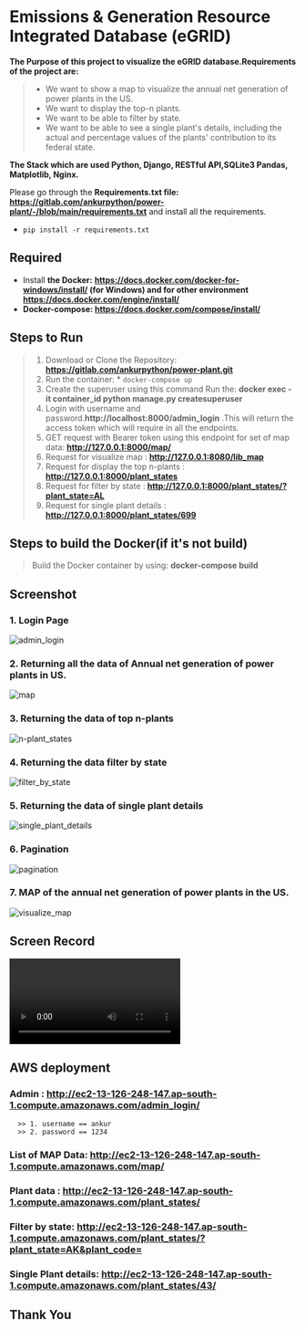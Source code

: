 # Emissions & Generation Resource Integrated Database (eGRID) 

**The Purpose of this project to visualize the eGRID database.Requirements of the project are:**

> - We want to show a map to visualize the annual net generation of power plants in the US.
> - We want to display the top-n plants.
> - We want to be able to filter by state.
> - We want to be able to see a single plant's details, including the actual and percentage values of the plants' contribution to its federal state.


**The Stack which are used Python, Django, RESTful API,SQLite3 Pandas, Matplotlib, Nginx.**

Please go through the **Requirements.txt file: https://gitlab.com/ankurpython/power-plant/-/blob/main/requirements.txt** and install all the requirements.

* ```pip install -r requirements.txt```

## Required

* Install **the Docker:** **https://docs.docker.com/docker-for-windows/install/ (for Windows) and for other environment https://docs.docker.com/engine/install/**
* **Docker-compose: https://docs.docker.com/compose/install/**

## Steps to Run 
> 1. Download or Clone the Repository:    **https://gitlab.com/ankurpython/power-plant.git**
> 2. Run the container: * ```docker-compose up```
> 3. Create the superuser using this command Run the: **docker exec -it container_id python manage.py createsuperuser**
> 4. Login with username and password.**http://localhost:8000/admin_login** .This will return the access token which will require in all the endpoints.
> 5. GET request with Bearer token using this endpoint for set of map data: **http://127.0.0.1:8000/map/**
> 6. Request for visualize map : **http://127.0.0.1:8080/lib_map**
> 7. Request for display the top n-plants : **http://127.0.0.1:8000/plant_states**
> 8. Request for filter by state : **http://127.0.0.1:8000/plant_states/?plant_state=AL**
> 9. Request for single plant details : **http://127.0.0.1:8000/plant_states/699**



## Steps to build the Docker(if it's not build)
>  Build the Docker container by using:   **docker-compose build**

## Screenshot

### 1. **Login Page**

![admin_login](/uploads/ae63c2a3e2d15b7f39bc17edbb9a1153/admin_login.png)



### 2. **Returning all the data of Annual net generation of power plants in US.**


![map](/uploads/002c42f073453443df50f5d5e88fca97/map.png)


### 3. **Returning the data of top n-plants**

![n-plant_states](/uploads/a048bc9377bbf74b0d2703384c5d252a/n-plant_states.png)

### 4. **Returning the data filter by state**

![filter_by_state](/uploads/8ec4fcd886c253368a01c4ee1195ade5/filter_by_state.png)



### 5. **Returning the data of single plant details**

![single_plant_details](/uploads/775ccc6039fd8794bf95ebfeaeea5871/single_plant_details.png)

### 6. **Pagination**

![pagination](/uploads/3ff892b8f31017b4a33a281d06d64282/pagination.png)


### 7. **MAP of the annual net generation of power plants in the US.**

![visualize_map](/uploads/952caced461f121d39532ac6269bb00f/visualize_map.png)

## Screen Record 

![Untitled__1___1_](/uploads/6436757e9b54f9b417a77e3f1ab0e275/Untitled__1___1_.mp4)

## AWS deployment  

### Admin : **http://ec2-13-126-248-147.ap-south-1.compute.amazonaws.com/admin_login/**

      >> 1. username == ankur
      >> 2. password == 1234

### List of MAP Data: **http://ec2-13-126-248-147.ap-south-1.compute.amazonaws.com/map/**

### Plant data : **http://ec2-13-126-248-147.ap-south-1.compute.amazonaws.com/plant_states/**

### Filter by state: **http://ec2-13-126-248-147.ap-south-1.compute.amazonaws.com/plant_states/?plant_state=AK&plant_code=**

### Single Plant details: **http://ec2-13-126-248-147.ap-south-1.compute.amazonaws.com/plant_states/43/**



## Thank You


